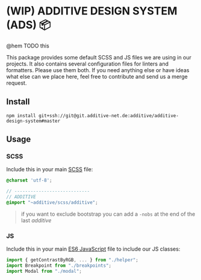 # (WIP) ADDITIVE DESIGN SYSTEM (ADS) 📦

@hem TODO this

This package provides some default SCSS and JS files we are using in our
projects. It also contains several configuration files for linters and
formatters. Please use them both. If you need anything else or have ideas what
else can we place here, feel free to contribute and send us a merge request.

## Install

`npm install git+ssh://git@git.additive-net.de:additive/additive-design-system#master`

## Usage

### SCSS

Include this in your main [SCSS](https://sass-lang.com/) file:

```scss
@charset 'utf-8';

// ----------------------------
// ADDITIVE
@import "~additive/scss/additive";
```

> if you want to exclude bootstrap you can add a `-nobs` at the end of the last
> _additive_

### JS

Include this in your main
[ES6 JavaScript](https://medium.com/javascript-scene/how-to-learn-es6-47d9a1ac2620)
file to include our JS classes:

```js
import { getContrastByRGB, ... } from "./helper";
import Breakpoint from "./breakpoints";
import Modal from "./modal";
```

